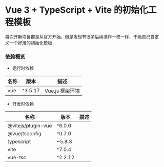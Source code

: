 # Vue 3 + TypeScript + Vite 的初始化工程模板

每次开新项目都是从官方开始，但是发现有很多后续操作一模一样，干脆自己自定义一个好用的初始化模板

### 依赖概览

- 运行时依赖

| 名称 | 版本    | 描述            |
| ---- | ------- | --------------- |
| vue  | ^3.5.17 | Vue.js 框架环境 |

- 开发时依赖

| 名称               | 版本    | 描述 |
| ------------------ | ------- | ---- |
| @vitejs/plugin-vue | ^6.0.0  |      |
| @vue/tsconfig      | ^0.7.0  |      |
| typescript         | ~5.8.3  |      |
| vite               | ^7.0.4  |      |
| vue-tsc            | ^2.2.12 |      |
